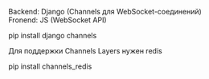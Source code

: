 Backend: Django (Channels для WebSocket-соединений)\
Fronend: JS (WebSocket API)

pip install django channels


Для поддержки Channels Layers нужен
redis 

pip install channels_redis
